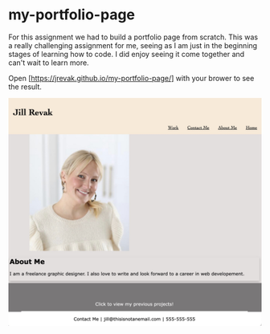# my-portfolio-page

For this assignment we had to build a portfolio page from scratch. This was a really challenging assignment for me, seeing as I am just in the beginning stages of learning how to code. I did enjoy seeing it come together and can't wait to learn more.


Open [https://jrevak.github.io/my-portfolio-page/] with your brower to see the result.


![](./assets/Screen%20Shot%202023-04-09%20at%2010.21.32%20AM.jpg)